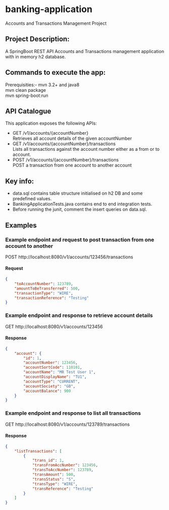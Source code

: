 # banking-application
Accounts and Transactions Management Project

## Project Description:
A SpringBoot REST API Accounts and Transactions management application with in memory h2 database.

## Commands to execute the app:
Prerequisities:-  mvn 3.2+ and java8  
  mvn clean package  
  mvn spring-boot:run  

## API Catalogue 
This application exposes the following APIs:
  - GET /v1/accounts/{accountNumber}  
   Retrieves all account details of the given accountNumber   
  - GET /v1/accounts/{accountNumber}/transactions   
   Lists all transactions against the account number either as a from or to account.  
  - POST /v1/accounts/{accountNumber}/transactions  
      POST a transaction from one account to another account  

## Key info:
  - data.sql contains table structure initialised on h2 DB and some predefined values.  
  - BankingApplicationTests.java contains end to end integration tests.  
  - Before running the junit, comment the insert queries on data.sql.  

## Examples
### Example endpoint and request to post transaction from one account to another
POST http://localhost:8080/v1/accounts/123456/transactions

#### Request
```json
{
    "toAccountNumber": 123789,
    "amountToBeTransferred": 500,
    "transactionType": "WIRE",
    "transactionReference": "Testing"
}
```
### Example endpoint and response to retrieve account details
GET http://localhost:8080/v1/accounts/123456

#### Response
```json
{
    "account": {
        "id": 1,
        "accountNumber": 123456,
        "accountSortCode": 110101,
        "accountName": "MR Test User 1",
        "accountDisplayName": "TU1",
        "accountType": "CURRENT",
        "accountSociety": "GB",
        "accountBalance": 900
    }
}
```
### Example endpoint and response to list all transactions
GET http://localhost:8080/v1/accounts/123789/transactions 

#### Response
```json
{
    "listTransactions": [
        {
            "trans_id": 1,
            "transFromAccNumber": 123456,
            "transToAccNumber": 123789,
            "transAmount": 500,
            "transStatus": "S",
            "transType": "WIRE",
            "transReference": "Testing"
        }
    ]
}
```
